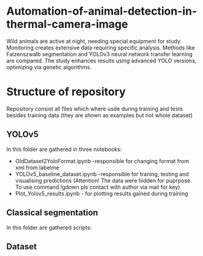 # Automation-of-animal-detection-in-thermal-camera-image
Wild animals are active at night, needing special equipment for study. Monitoring creates extensive data requiring specific analysis. Methods like Falzenszwalb segmentation and YOLOv3 neural network transfer learning are compared. The study enhances results using advanced YOLO versions, optimizing via genetic algorithms.

# Structure of repository

Repository consist all files which where usde during training and tests besides training data (they are shown as examples but not whole dataset)

## YOLOv5 
In this folder are gathered in three notebooks:
- OldDataset2YoloFormat.ipynb -responsible for changing format from xml from labelme
- YOLOv5_baseline_dataset.ipynb -responsible for traning, testing and visualising predictions (Attention! The data were hidden for puprpose. To use command !gdown pls contact with author via mail for key)
- Plot_Yolov5_results.ipynb - for plotting results gained during training

## Classical segmentation
In this folder are gathered scripts:

## Dataset
